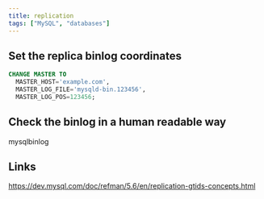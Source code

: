 ```yaml
---
title: replication
tags: ["MySQL", "databases"]
---
```


Set the replica binlog coordinates
----------------------------------
```sql
CHANGE MASTER TO
  MASTER_HOST='example.com',
  MASTER_LOG_FILE='mysqld-bin.123456',
  MASTER_LOG_POS=123456;
```

Check the binlog in a human readable way
----------------------------------------


  mysqlbinlog <binlog file>


Links
-----
<https://dev.mysql.com/doc/refman/5.6/en/replication-gtids-concepts.html>

